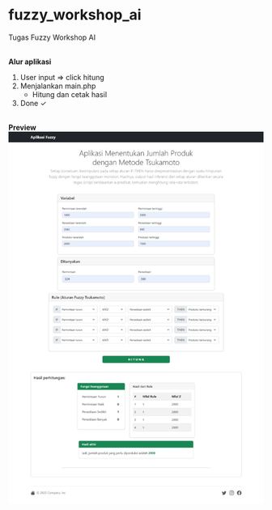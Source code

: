 # fuzzy_workshop_ai

Tugas Fuzzy Workshop AI

<br>
   <b>Alur aplikasi</b><br>

1. User input => click hitung
2. Menjalankan main.php
   - Hitung dan cetak hasil
3. Done ✓

<br>
   <b>Preview</b><br>
<img src="https://raw.githubusercontent.com/alvianavs/fuzzy_workshop_ai/main/assets/Webcapture.png">

